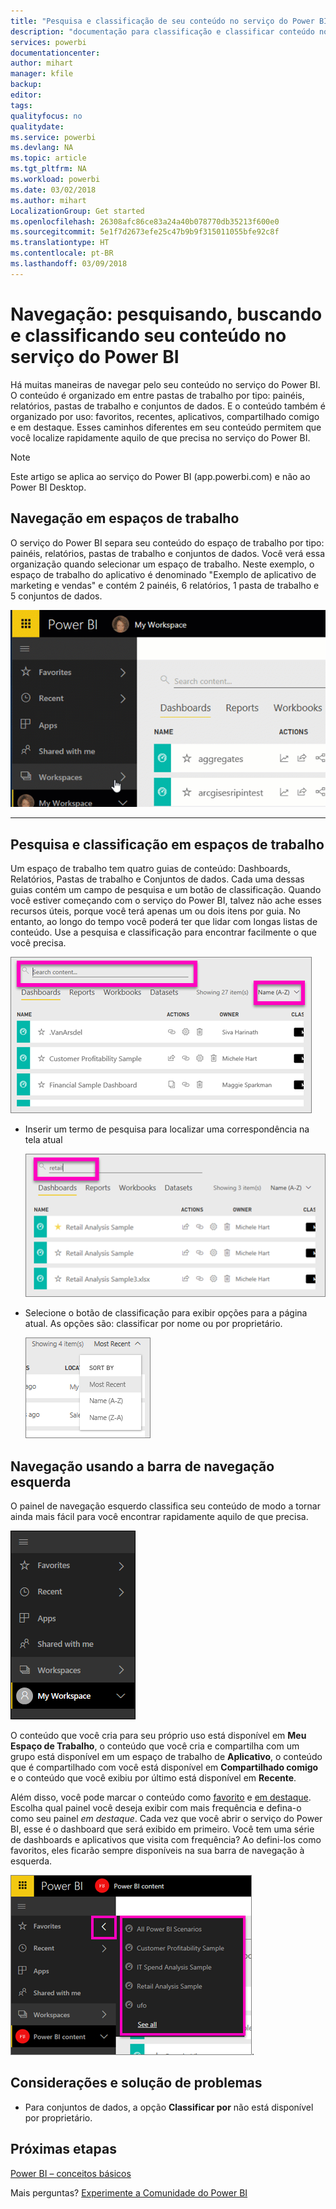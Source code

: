 ```yaml
---
title: "Pesquisa e classificação de seu conteúdo no serviço do Power BI"
description: "documentação para classificação e classificar conteúdo nos espaços de trabalho do Power BI"
services: powerbi
documentationcenter: 
author: mihart
manager: kfile
backup: 
editor: 
tags: 
qualityfocus: no
qualitydate: 
ms.service: powerbi
ms.devlang: NA
ms.topic: article
ms.tgt_pltfrm: NA
ms.workload: powerbi
ms.date: 03/02/2018
ms.author: mihart
LocalizationGroup: Get started
ms.openlocfilehash: 26308afc86ce83a24a40b078770db35213f600e0
ms.sourcegitcommit: 5e1f7d2673efe25c47b9b9f315011055bfe92c8f
ms.translationtype: HT
ms.contentlocale: pt-BR
ms.lasthandoff: 03/09/2018
---
```

# <a name="navigation-searching-finding-and-sorting-content-in-power-bi-service"></a>Navegação: pesquisando, buscando e classificando seu conteúdo no serviço do Power BI
Há muitas maneiras de navegar pelo seu conteúdo no serviço do Power BI. O conteúdo é organizado em entre pastas de trabalho por tipo: painéis, relatórios, pastas de trabalho e conjuntos de dados.  E o conteúdo também é organizado por uso: favoritos, recentes, aplicativos, compartilhado comigo e em destaque. Esses caminhos diferentes em seu conteúdo permitem que você localize rapidamente aquilo de que precisa no serviço do Power BI.  

>[!NOTE] 
>Este artigo se aplica ao serviço do Power BI (app.powerbi.com) e não ao Power BI Desktop.

## <a name="navigation-within-workspaces"></a>Navegação em espaços de trabalho

O serviço do Power BI separa seu conteúdo do espaço de trabalho por tipo: painéis, relatórios, pastas de trabalho e conjuntos de dados. Você verá essa organização quando selecionar um espaço de trabalho. Neste exemplo, o espaço de trabalho do aplicativo é denominado "Exemplo de aplicativo de marketing e vendas" e contém 2 painéis, 6 relatórios, 1 pasta de trabalho e 5 conjuntos de dados.

![vídeo](media/service-navigation-search-filter-sort/workspaces.gif)

________________________________________

## <a name="searching-and-sorting-in-workspaces"></a>Pesquisa e classificação em espaços de trabalho
Um espaço de trabalho tem quatro guias de conteúdo: Dashboards, Relatórios, Pastas de trabalho e Conjuntos de dados.  Cada uma dessas guias contém um campo de pesquisa e um botão de classificação.  Quando você estiver começando com o serviço do Power BI, talvez não ache esses recursos úteis, porque você terá apenas um ou dois itens por guia.  No entanto, ao longo do tempo você poderá ter que lidar com longas listas de conteúdo.  Use a pesquisa e classificação para encontrar facilmente o que você precisa.

![Guia Dashboards](media/service-navigation-search-filter-sort/power-bi-search-sort2.png)

* Inserir um termo de pesquisa para localizar uma correspondência na tela atual
  
   ![inserir termo de pesquisa](media/service-navigation-search-filter-sort/power-bi-search2.png)
* Selecione o botão de classificação para exibir opções para a página atual. As opções são: classificar por nome ou por proprietário.
  
   ![menu de classificação](media/service-navigation-search-filter-sort/power-bi-sort-alpha.png)

## <a name="navigation-using-the-left-navbar"></a>Navegação usando a barra de navegação esquerda
O painel de navegação esquerdo classifica seu conteúdo de modo a tornar ainda mais fácil para você encontrar rapidamente aquilo de que precisa.  

![painel de navegação esquerdo](media/service-navigation-search-filter-sort/power-bi-newnav.png)



O conteúdo que você cria para seu próprio uso está disponível em **Meu Espaço de Trabalho**, o conteúdo que você cria e compartilha com um grupo está disponível em um espaço de trabalho de **Aplicativo**, o conteúdo que é compartilhado com você está disponível em **Compartilhado comigo** e o conteúdo que você exibiu por último está disponível em **Recente**.

Além disso, você pode marcar o conteúdo como [favorito](service-dashboard-favorite.md) e [em destaque](service-dashboard-featured.md). Escolha qual painel você deseja exibir com mais frequência e defina-o como seu painel *em destaque*. Cada vez que você abrir o serviço do Power BI, esse é o dashboard que será exibido em primeiro. Você tem uma série de dashboards e aplicativos que visita com frequência? Ao defini-los como favoritos, eles ficarão sempre disponíveis na sua barra de navegação à esquerda.

![Submenu Favoritos](media/service-navigation-search-filter-sort/power-bi-favorite-flyout.png).


## <a name="considerations-and-troubleshooting"></a>Considerações e solução de problemas
* Para conjuntos de dados, a opção **Classificar por** não está disponível por proprietário.

## <a name="next-steps"></a>Próximas etapas
[Power BI – conceitos básicos](service-basic-concepts.md)

Mais perguntas? [Experimente a Comunidade do Power BI](http://community.powerbi.com/)